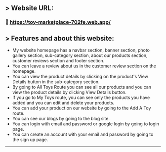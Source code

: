 ## > Website URL:
### 🔗 https://toy-marketplace-702fe.web.app/


## > Features and about this website:
* My website homepage has a navbar section, banner section, photo gallery section, sub-category section, about our products section, customer reviews section and footer section.
* You can leave a review about us in the customer review section on the homepage.
* You can view the product details by clicking on the product's View Details button in the sub-category section.
* By going to All Toys Route you can see all our products and you can view the product details by clicking View Details button.
* If you go to My Toys route, you can see only the products you have added and you can edit and delete your products.
* You can add your product on our website by going to the Add A Toy route.
* You can see our blogs by going to the blog site.
* You can login with email and password or google login by going to login page.
* You can create an account with your email and password by going to the sign up page.
-----